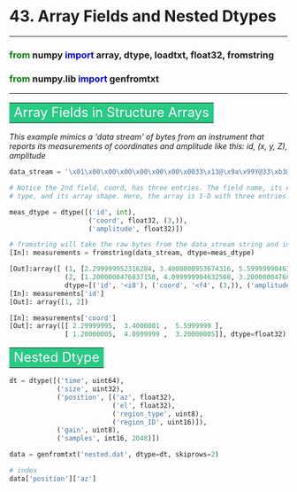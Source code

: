 # 43. Array Fields and Nested Dtypes
------------------------------------

### <font color="green">from</font> numpy <font color="blue">import</font> array, dtype, loadtxt, float32, fromstring

### <font color="green">from</font> numpy.lib <font color="blue">import</font> genfromtxt

-------------------------------------

**<table><tr><td bgcolor=#28ca84><font color="white" size=5>Array Fields in Structure Arrays</font></td></tr></table>**

*This example mimics a 'data stream' of bytes from an instrument that reports its measurements of coordinates and amplitude like this: id, (x, y, Z), amplitude*

```python
data_stream = '\x01\x00\x00\x00\x00\x00\x00\x0033\x13@\x9a\x99Y@33\xb3@\x9a\x99\x99@\x02\x00\x00\x00\x00\x00\x00\x00\x9a\x99\x99?33\x83@\xcd\xccL@33\x03A'

# Notice the 2nd field, coord, has three entries. The field name, its data 
# type, and its array shape. Here, the array is 1-D with three entries.

meas_dtype = dtype([('id', int), 
                    ('coord', float32, (3,)),
                    ('amplitude', float32)])

# fromstring will take the raw bytes from the data_stream string and interpret # them as an array of measurements.
[In]: measurements = fromstring(data_stream, dtype=meas_dtype)

[Out]:array([ (1, [2.299999952316284, 3.4000000953674316, 5.599999904632568], 4.800000190734863),
              (2, [1.2000000476837158, 4.099999904632568, 3.200000047683716], 8.199999809265137)], 
              dtype=[('id', '<i8'), ('coord', '<f4', (3,)), ('amplitude', '<f4')])
[In]: measurements['id']
[Out]: array([1, 2])

[In]: measurements['coord']
[Out]: array([[ 2.29999995,  3.4000001 ,  5.5999999 ],
              [ 1.20000005,  4.0999999 ,  3.20000005]], dtype=float32)
```


**<table><tr><td bgcolor=#28ca84><font color="white" size=5>Nested Dtype</font></td></tr></table>**

```python
dt = dtype([('time', uint64),
            ('size', uint32),
            ('position', [('az', float32),
                          ('el', float32),
                          ('region_type', uint8),
                          ('region_ID', uint16)]),
            ('gain', uint8),
            ('samples', int16, 2048)])

data = genfromtxt('nested.dat', dtype=dt, skiprows=2)

# index
data['position']['az']
```

